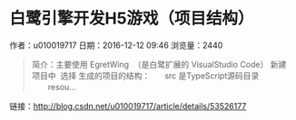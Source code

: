 # 白鹭引擎开发H5游戏（项目结构）
作者：u010019717
日期：2016-12-12 09:46
浏览量：2440
> 简介：主要使用 EgretWing  （是白鹭扩展的 VisualStudio Code） 新建 项目中  选择 生成的项目的结构：    　 src  是TypeScript源码目录    　　resou...

 链接：http://blog.csdn.net/u010019717/article/details/53526177
